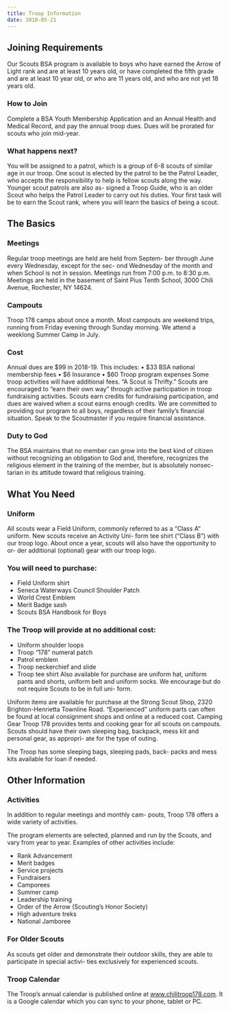 ```yaml
---
title: Troop Information
date: 2018-05-21
---
```


## Joining Requirements
Our Scouts BSA program is available to boys who
have earned the Arrow of Light rank and are at least
10 years old, or have completed the fifth grade and
are at least 10 year old, or who are 11 years old, and
who are not yet 18 years old.

### How to Join
Complete a BSA Youth Membership Application
and an Annual Health and Medical Record, and pay
the annual troop dues. Dues will be prorated for
scouts who join mid-year.

### What happens next?
You will be assigned to a patrol, which is a group of
6-8 scouts of similar age in our troop. One scout is
elected by the patrol to be the Patrol Leader, who
accepts the responsibility to help is fellow scouts
along the way. Younger scout patrols are also as-
signed a Troop Guide, who is an older Scout who
helps the Patrol Leader to carry out his duties.
Your first task will be to earn the Scout rank, where
you will learn the basics of being a scout.


## The Basics

### Meetings

Regular troop meetings are held are held from Septem-
ber through June every Wednesday, except for the sec-
ond Wednesday of the month and when School is not in
session. Meetings run from 7:00 p.m. to 8:30 p.m.
Meetings are held in the basement of Saint Pius Tenth
School, 3000 Chili Avenue, Rochester, NY 14624.

### Campouts
Troop 178 camps about once a month. Most campouts
are weekend trips, running from Friday evening through
Sunday morning. We attend a weeklong Summer Camp
in July.

### Cost
Annual dues are $99 in 2018-19. This includes:
• $33 BSA national membership fees
• $6 Insurance
• $60 Troop program expenses
Some troop activities will have additional fees.
“A Scout is Thrifty.” Scouts are encouraged to “earn
their own way” through active participation in troop
fundraising activities. Scouts earn credits for fundraising
participation, and dues are waived when a scout earns
enough credits.
We are committed to providing our program to all boys,
regardless of their family’s financial situation. Speak to
the Scoutmaster if you require financial assistance.

### Duty to God
The BSA maintains that no member can grow into the
best kind of citizen without recognizing an obligation to
God and, therefore, recognizes the religious element in
the training of the member, but is absolutely nonsec-
tarian in its attitude toward that religious training.




## What You Need

### Uniform
All scouts wear a Field Uniform, commonly referred to as
a “Class A” uniform. New scouts receive an Activity Uni-
form tee shirt (“Class B”) with our troop logo. About
once a year, scouts will also have the opportunity to or-
der additional (optional) gear with our troop logo.

### You will need to purchase:
- Field Uniform shirt
- Seneca Waterways Council Shoulder Patch
- World Crest Emblem
- Merit Badge sash
- Scouts BSA Handbook for Boys

### The Troop will provide at no additional cost:
- Uniform shoulder loops
- Troop “178” numeral patch
- Patrol emblem
- Troop neckerchief and slide
- Troop tee shirt
Also available for purchase are uniform hat, uniform
pants and shorts, uniform belt and uniform socks. We
encourage but do not require Scouts to be in full uni-
form.

Uniform items are available for purchase at the Strong
Scout Shop, 2320 Brighton-Henrietta Townline Road.
“Experienced” uniform parts can often be found at local
consignment shops and online at a reduced cost.
Camping Gear
Troop 178 provides tents and cooking gear for all scouts
on campouts. Scouts should have their own sleeping
bag, backpack, mess kit and personal gear, as appropri-
ate for the type of outing.

The Troop has some sleeping bags, sleeping pads, back-
packs and mess kits available for loan if needed.


## Other Information

### Activities

In addition to regular meetings and monthly cam-
pouts, Troop 178 offers a wide variety of activities.

The program elements are selected, planned and
run by the Scouts, and vary from year to year.
Examples of other activities include:
- Rank Advancement
-  Merit badges
-  Service projects
- Fundraisers
-  Camporees
-  Summer camp
-  Leadership training
- Order of the Arrow (Scouting’s Honor Society)
-  High adventure treks
-  National Jamboree

### For Older Scouts
As scouts get older and demonstrate their outdoor
skills, they are able to participate in special activi-
ties exclusively for experienced scouts.

### Troop Calendar
The Troop’s annual calendar is published online at
www.chilitroop178.com. It is a Google calendar
which you can sync to your phone, tablet or PC.